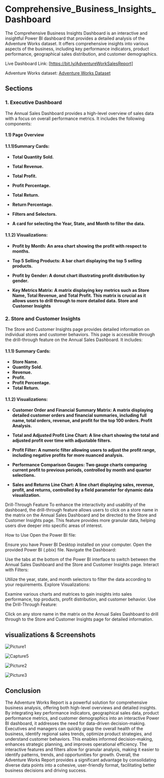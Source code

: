 # Comprehensive_Business_Insights_Dashboard

The Comprehensive Business Insights Dashboard is an interactive and insightful Power BI dashboard that provides a detailed analysis of the Adventure Works dataset. It offers comprehensive insights into various aspects of the business, including key performance indicators, product performance, geographical sales distribution, and customer demographics.



Live Dashboard Link: [https://bit.ly/AdventureWorkSalesReport]

   
Adventure Works dataset: [Adventure Works Dataset](https://drive.google.com/drive/folders/1ogNW7dkWI2YaPSymH6dkfQf_alAtIqAh?usp=drive_link)



## Sections


### 1. Executive Dashboard

The Annual Sales Dashboard provides a high-level overview of sales data with a focus on overall performance metrics. It includes the following components:


#### 1.1) Page Overview


#### 1.1.1)Summary Cards:

   - **Total Quantity Sold.**
   - **Total Revenue.**
   - **Total Profit.**
   - **Profit Percentage.**
   - **Total Return.**
   - **Return Percentage.**
   - **Filters and Selectors.**

   - **A card for selecting the Year, State, and Month to filter the data.**

     
 #### 1.1.2) Visualizations:

   - **Profit by Month: An area chart showing the profit with respect to months.**
 
   - **Top 5 Selling Products: A bar chart displaying the top 5 selling products.**
 
   - **Profit by Gender: A donut chart illustrating profit distribution by gender.**
 
  - **Key Metrics Matrix: A matrix displaying key metrics such as Store Name, Total Revenue, and Total Profit. This matrix is crucial as it allows users to drill through to more detailed data.
                       Store and Customer Insights**




### 2. Store and Customer Insights          
The Store and Customer Insights page provides detailed information on individual stores and customer behaviors. This page is accessible through the drill-through feature on the Annual Sales Dashboard. It includes:

 #### 1.1.1) Summary Cards:

 - **Store Name.**
 - **Quantity Sold.**
 - **Revenue.**
 - **Profit.**
 - **Profit Percentage.**
 - **Total Return.**
   

 #### 1.1.2) **Visualizations:**
   
  - **Customer Order and Financial Summary Matrix: A matrix displaying detailed customer orders and financial summaries, including full name, total orders, revenue, and profit for the top 100 orders.
                                                  Profit Analysis.**

  - **Total and Adjusted Profit Line Chart: A line chart showing the total and adjusted profit over time with adjustable filters.**
    
  - **Profit Filter: A numeric filter allowing users to adjust the profit range, including negative profits for more nuanced analysis.**
    
  - **Performance Comparison Gauges: Two gauge charts comparing current profit to previous periods, controlled by month and quarter selections.**
    
  - **Sales and Returns Line Chart: A line chart displaying sales, revenue, profit, and returns, controlled by a field parameter for dynamic data visualization.**


Drill-Through Feature
To enhance the interactivity and usability of the dashboard, the drill-through feature allows users to click on a store name in the matrix on the Annual Sales Dashboard and be directed to the Store and Customer Insights page. This feature provides more granular data, helping users dive deeper into specific areas of interest.

How to Use
Open the Power BI file:

Ensure you have Power BI Desktop installed on your computer.
Open the provided Power BI (.pbix) file.
Navigate the Dashboard:

Use the tabs at the bottom of the Power BI interface to switch between the Annual Sales Dashboard and the Store and Customer Insights page.
Interact with Filters:

Utilize the year, state, and month selectors to filter the data according to your requirements.
Explore Visualizations:

Examine various charts and matrices to gain insights into sales performance, top products, profit distribution, and customer behavior.
Use the Drill-Through Feature:

Click on any store name in the matrix on the Annual Sales Dashboard to drill through to the Store and Customer Insights page for detailed information.



## visualizations & Screenshots 

![Picture1](https://github.com/HubSudhanshu/123/assets/140691182/c5b62d73-b030-4848-a174-c5918067d74f)

![Capture5](https://github.com/HubSudhanshu/123/assets/140691182/81b7a37c-f845-4c89-8801-42a20a56bead)

![Picture2](https://github.com/HubSudhanshu/123/assets/140691182/e61a5fe3-2954-4337-a48b-3b4135709588)

![Picture3](https://github.com/HubSudhanshu/123/assets/140691182/19ca99d2-4208-46ea-80e4-178daa398376)


## Conclusion

The Adventure Works Report is a powerful solution for comprehensive business analysis, offering both high-level overviews and detailed insights. By integrating key performance indicators, geographical sales data, product performance metrics, and customer demographics into an interactive Power BI dashboard, it addresses the need for data-driven decision-making. Executives and managers can quickly grasp the overall health of the business, identify regional sales trends, optimize product strategies, and understand customer behaviors. This enables informed decision-making, enhances strategic planning, and improves operational efficiency. The interactive features and filters allow for granular analysis, making it easier to identify patterns, trends, and opportunities for growth. Overall, the Adventure Works Report provides a significant advantage by consolidating diverse data points into a cohesive, user-friendly format, facilitating better business decisions and driving success.
